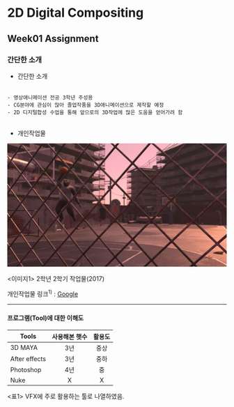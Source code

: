 # 2D Digital Compositing
## Week01 Assignment
### 간단한 소개

* 간단한 소개
<pre>
<code>
- 영상애니메이션 전공 3학년 주성용
- CG분야에 관심이 많아 졸업작품을 3D애니메이션으로 제작할 예정
- 2D 디지털합성 수업을 통해 앞으로의 3D작업에 많은 도움을 얻어가려 함
</code>
</pre>

* 개인작업물

![Alt text](https://github.com/JuSeongYong/2D_Digital_Compositing/blob/master/outdoor_lighting.jpeg)

<이미지1> 2학년 2학기 작업물(2017)

개인작업물 링크<sup>1)</sup> : [Google](https://drive.google.com/drive/folders/1hBhix38KUthv_qZvR94d4MdOp5Yij9Ue?usp=sharing)
* * *

#### 프로그램(Tool)에 대한 이해도

| Tools         | 사용해본 햇수  | 활용도 |
| ------------- |:-------------:|:-----:|
| 3D MAYA       | 3년           | 중상 |
| After effects | 3년           | 중하 |
| Photoshop     | 4년           | 중 |
| Nuke          | X             | X |

<표1> VFX에 주로 활용하는 툴로 나열하였음.
